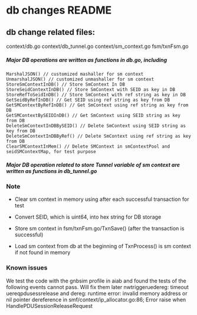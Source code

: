 # db changes README

## db change related files:

context/db.go
context/db_tunnel.go
context/sm_context.go
fsm/txnFsm.go

##### Major DB operations are written as functions in db.go, including
    MarshalJSON() // customized mashaller for sm context
	UnmarshalJSON() // customized unmashaller for sm context
	StoreSmContextInDB() // Store SmContext In DB
	StoreSeidContextInDB() // Store SmContext with SEID as key in DB
	StoreRefToSeidInDB() // Store SmContext with ref string as key in DB
	GetSeidByRefInDB() // Get SEID using ref string as key from DB
	GetSMContextByRefInDB() // Get SmContext using ref string as key from DB 
	GetSMContextBySEIDInDB() // Get SmContext using SEID string as key from DB  
	DeleteSmContextInDBBySEID() // Delete SmContext using SEID string as key from DB   
	DeleteSmContextInDBByRef() // Delete SmContext using ref string as key from DB 
	ClearSMContextInMem() // Delete SMContext in smContextPool and seidSMContextMap, for test purpose
	
##### Major DB operation related to store Tunnel variable of sm context are written as functions in db_tunnel.go
    
### Note

- Clear sm context in memory using  after each successful transaction for test

- Convert SEID, which is uint64, into hex string for DB storage

- Store sm context in fsm/txnFsm.go/TxnSave() (after the transaction is successful)

- Load sm context from db at the beginning of TxnProcess() is sm context if not found in memory

### Known issues
We test the code with the gnbsim profile in aiab and found the tests of the following events cannot pass. Will fix them later
    nwtriggeruedereg: timeout
    uereqpdusessrelease and dereg: runtime error: invalid memory address or nil pointer dereference in smf/context/ip_allocator.go:86; Error raise when HandlePDUSessionReleaseRequest

